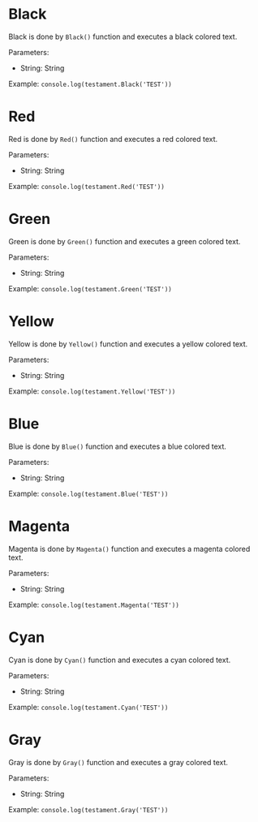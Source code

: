 # Black

Black is done by `Black()` function and executes a black colored text.

Parameters:
  - String: String

Example:
`console.log(testament.Black('TEST'))`

# Red

Red is done by `Red()` function and executes a red colored text.

Parameters:
  - String: String

Example:
`console.log(testament.Red('TEST'))`

# Green

Green is done by `Green()` function and executes a green colored text.

Parameters:
  - String: String

Example:
`console.log(testament.Green('TEST'))`

# Yellow

Yellow is done by `Yellow()` function and executes a yellow colored text.

Parameters:
  - String: String

Example:
`console.log(testament.Yellow('TEST'))`

# Blue

Blue is done by `Blue()` function and executes a blue colored text.

Parameters:
  - String: String

Example:
`console.log(testament.Blue('TEST'))`

# Magenta

Magenta is done by `Magenta()` function and executes a magenta colored text.

Parameters:
  - String: String

Example:
`console.log(testament.Magenta('TEST'))`

# Cyan

Cyan is done by `Cyan()` function and executes a cyan colored text.

Parameters:
  - String: String

Example:
`console.log(testament.Cyan('TEST'))`

# Gray

Gray is done by `Gray()` function and executes a gray colored text.

Parameters:
  - String: String

Example:
`console.log(testament.Gray('TEST'))`

